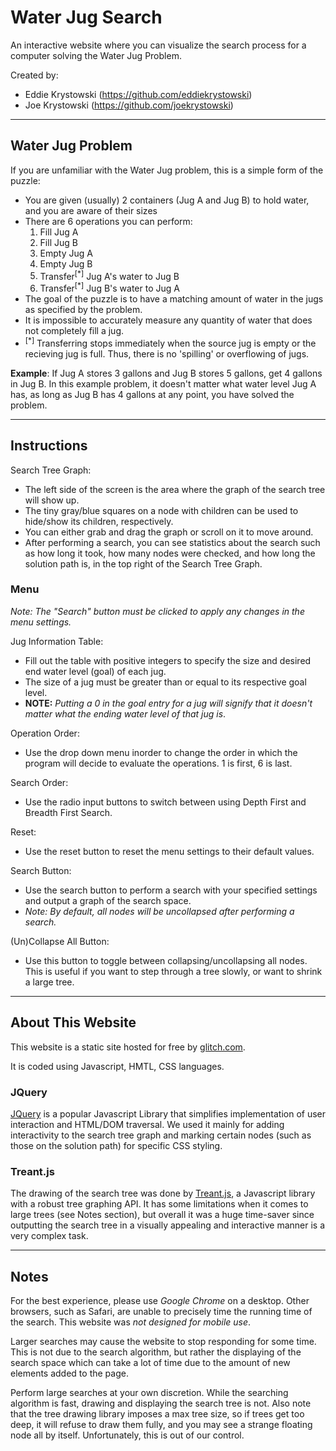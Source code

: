 # Water Jug Search

An interactive website where you can visualize the search process for a computer solving the Water Jug Problem.

Created by: 
  - Eddie Krystowski (<a href="https://github.com/eddiekrystowski">https://github.com/eddiekrystowski</a>)
  - Joe Krystowski (<a href="https://github.com/joekrystowski">https://github.com/joekrystowski</a>)
-----------

## Water Jug Problem

If you are unfamiliar with the Water Jug problem, this is a simple form of the puzzle:
  - You are given (usually) 2 containers (Jug A and Jug B) to hold water, and you are aware of their sizes
  - There are 6 operations you can perform:
    1. Fill Jug A
    2. Fill Jug B
    3. Empty Jug A
    4. Empty Jug B
    5. Transfer<sup>[*]</sup> Jug A's water to Jug B
    6. Transfer<sup>[*]</sup> Jug B's water to Jug A
  - The goal of the puzzle is to have a matching amount of water in the jugs as specified by the problem.
  - It is impossible to accurately measure any quantity of water that does not completely fill a jug.
  - <sup>[*]</sup> Transferring stops immediately when the source jug is empty or the recieving jug is full. Thus, there is no 
  'spilling' or overflowing of jugs.

**Example**: If Jug A stores 3 gallons and Jug B stores 5 gallons, get 4 gallons in Jug B. 
In this example problem,
it doesn't matter what water level Jug A has, as long as Jug B has 4 gallons at any point, you have solved the problem.

-----------

## Instructions

Search Tree Graph:
- The left side of the screen is the area where the graph of the search tree will show up.
- The tiny gray/blue squares on a node with children can be used to hide/show its children, respectively.
- You can either grab and drag the graph or scroll on it to move around.
- After performing a search, you can see statistics about the search such as how long it took, how many nodes were checked,
and how long the solution path is, in the top right of the Search Tree Graph.

### Menu

*Note: The "Search" button must be clicked to apply any changes in the menu settings.*

Jug Information Table:
- Fill out the table with positive integers to specify the size and desired end water level (goal) of each jug.
- The size of a jug must be greater than or equal to its respective goal level.
- **NOTE:** *Putting a 0 in the goal entry for a jug will signify that it doesn't matter what the ending water 
level of that jug is*.

Operation Order:
- Use the drop down menu inorder to change the order in which the program will decide to evaluate the operations.
1 is first, 6 is last.

Search Order:
- Use the radio input buttons to switch between using Depth First and Breadth First Search.

Reset:
- Use the reset button to reset the menu settings to their default values.

Search Button:
- Use the search button to perform a search with your specified settings and output a graph of the search space.
- *Note: By default, all nodes will be uncollapsed after performing a search.*

(Un)Collapse All Button:
- Use this button to toggle between collapsing/uncollapsing all nodes. This is useful if you want to step through
a tree slowly, or want to shrink a large tree.

-----------

## About This Website

This website is a static site hosted for free by <a href="https://www.glitch.com">glitch.com</a>.

It is coded using Javascript, HMTL, CSS languages.

### JQuery 
<a href="https://jquery.com/">JQuery</a> is a popular Javascript Library that simplifies implementation of user 
interaction and HTML/DOM traversal. We used it mainly for adding interactivity to the search tree graph and marking
certain nodes (such as those on the solution path) for specific CSS styling.

### Treant.js
The drawing of the search tree was done by <a href="https://fperucic.github.io/treant-js/">Treant.js</a>, a Javascript library with
a robust tree graphing API. It has some limitations when it comes to large trees (see Notes section), but overall it was a huge time-saver
since outputting the search tree in a visually appealing and interactive manner is a very complex task.

-----------

## Notes

For the best experience, please use *Google Chrome* on a desktop. Other browsers, such as Safari, are unable to precisely time the
running time of the search. This website was *not designed for mobile use*.

Larger searches may cause the website to stop responding for some time. This is not due to the search algorithm, but rather the displaying
of the search space which can take a lot of time due to the amount of new elements added to the page.

Perform large searches at your own discretion. While the searching algorithm is fast, drawing and displaying the search tree
is not. Also note that the tree drawing library imposes a max tree size, so if trees get too deep, it will refuse to draw them fully,
and you may see a strange floating node all by itself. Unfortunately, this is out of our control.